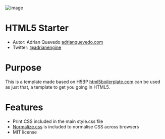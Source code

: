 ![image](https://dl.dropboxusercontent.com/u/2402696/external/logo-sancho.png)

HTML5 Starter
===================================================

- Autor: Adrian Quevedo [adrianquevedo.com](http://adrianquevedo.com)
- Twitter: [@adrianengine](http://twitter.com/adrianengine)

Purpose
=======

This is a template made based on H5BP [html5boilerplate.com](http://html5boilerplate.com) can be used as just that, a template to get you going in HTML5.

Features
========

- Print CSS included in the main style.css file
- [Normalize.css](http://necolas.github.com/normalize.css/) is included to normalise CSS across browsers
- MIT license